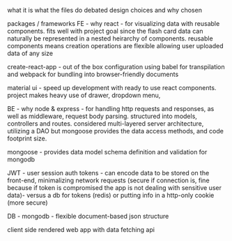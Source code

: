 what it is
what the files do
debated design choices and why chosen

packages / frameworks
FE - why
react - for visualizing data with reusable components. fits well with project goal since the flash card data can naturally be represented in a nested heirarchy of components. reusable components means creation operations are flexible allowing user uploaded data of any size

create-react-app - out of the box configuration using babel for transpilation and webpack for bundling into browser-friendly documents

material ui - speed up development with ready to use react components. project makes heavy use of drawer, dropdown menu, 

BE - why
node & express - for handling http requests and responses, as well as middleware, request body parsing. structured into models, controllers and routes. considered multi-layered server architecture, utilizing a DAO but mongoose provides the data access methods, and code footprint size.

mongoose - provides data model schema definition and validation for mongodb

JWT - user session auth tokens - can encode data to be stored on the front-end, minimalizing network requests (secure if connection is, fine because if token is compromised the app is not dealing with sensitive user data)- versus a db for tokens (redis) or putting info in a http-only cookie (more secure)

DB - 
mongodb - flexible document-based json structure

client side rendered web app with data fetching api 
